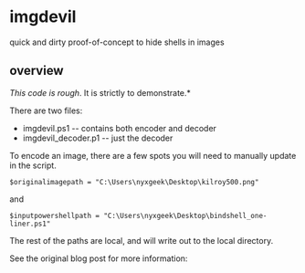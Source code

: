# imgdevil
quick and dirty proof-of-concept to hide shells in images


## overview

*This code is rough*. It is strictly to demonstrate.*


There are two files:

* imgdevil.ps1 -- contains both encoder and decoder
* imgdevil_decoder.p1 -- just the decoder



To encode an image, there are a few spots you will need to manually update in the script.

```
$originalimagepath = "C:\Users\nyxgeek\Desktop\kilroy500.png"
```
and
```
$inputpowershellpath = "C:\Users\nyxgeek\Desktop\bindshell_one-liner.ps1"
```

The rest of the paths are local, and will write out to the local directory.




See the original blog post for more information: 
